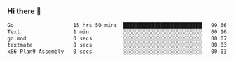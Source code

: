### Hi there 👋

<!--
**yeya24/yeya24** is a ✨ _special_ ✨ repository because its `README.md` (this file) appears on your GitHub profile.

Here are some ideas to get you started:

- 🔭 I’m currently working on ...
- 🌱 I’m currently learning ...
- 👯 I’m looking to collaborate on ...
- 🤔 I’m looking for help with ...
- 💬 Ask me about ...
- 📫 How to reach me: ...
- 😄 Pronouns: ...
- ⚡ Fun fact: ...
-->

<!--START_SECTION:waka-->

```txt
Go                   15 hrs 50 mins  █████████████████████████   99.66 %
Text                 1 min           ░░░░░░░░░░░░░░░░░░░░░░░░░   00.16 %
go.mod               0 secs          ░░░░░░░░░░░░░░░░░░░░░░░░░   00.07 %
textmate             0 secs          ░░░░░░░░░░░░░░░░░░░░░░░░░   00.03 %
x86 Plan9 Assembly   0 secs          ░░░░░░░░░░░░░░░░░░░░░░░░░   00.03 %
```

<!--END_SECTION:waka-->
